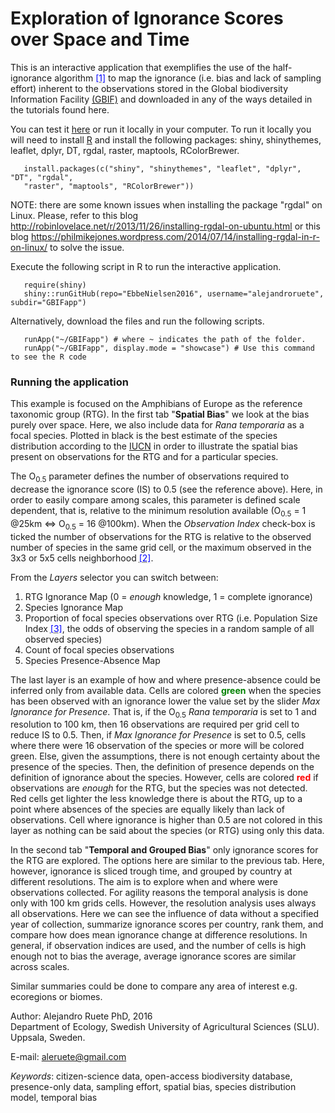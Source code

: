 Exploration of Ignorance Scores over Space and Time
================================================================================

This is an interactive application that exemplifies the use of the half-ignorance algorithm <abbr title="Ruete A. 2015. Displaying bias in sampling effort of data accessed from biodiversity databases using ignorance maps. Biodiversity Data Journal 3:e5361"><font color="blue">[1]</font></abbr> to map the ignorance (i.e. bias and lack of sampling effort) inherent to the observations stored in the Global biodiversity Information Facility <a href="http://www.gbif.org"> (GBIF)</a> and downloaded in any of the ways detailed in the tutorials found here.</p>

You can test it <a href="https://aleruete.shinyapps.io/GBIFapp/">here</a> or run it locally in your computer. To run it locally you will need to install <a href="http://www.r-project.org/">R</a> and install the following packages: shiny, shinythemes, leaflet, dplyr, DT, rgdal, raster, maptools, RColorBrewer.

       install.packages(c("shiny", "shinythemes", "leaflet", "dplyr", "DT", "rgdal", 
       "raster", "maptools", "RColorBrewer"))

NOTE: there are some known issues when installing the package "rgdal" on Linux. Please, refer to this blog <http://robinlovelace.net/r/2013/11/26/installing-rgdal-on-ubuntu.html>  or this blog <https://philmikejones.wordpress.com/2014/07/14/installing-rgdal-in-r-on-linux/> to solve the issue.

Execute the following script in R to run the interactive application.

       require(shiny)
       shiny::runGitHub(repo="EbbeNielsen2016", username="alejandroruete", subdir="GBIFapp")

Alternatively, download the files and run the following scripts.

       runApp("~/GBIFapp") # where ~ indicates the path of the folder.
       runApp("~/GBIFapp", display.mode = "showcase") # Use this command to see the R code

### Running the application
This example is focused on the Amphibians of Europe as the reference taxonomic group (RTG). In the first tab &quot;<b>Spatial Bias</b>&quot;  we look at the bias purely over space. Here, we also include data for <i>Rana temporaria</i> as a focal species. Plotted in black is the best estimate of the species distribution according to the <a href="http://www.iucnredlist.org/technical-documents/spatial-data">IUCN</a> in order to illustrate the spatial bias present on observations for the RTG and for a particular species. 

The O<sub>0.5</sub> parameter defines the number of observations required to decrease the ignorance score (IS) to 0.5 (see the reference above). Here, in order to easily compare among scales, this parameter is defined scale dependent, that is, relative to the minimum resolution available (O<sub>0.5</sub> = 1 @25km <=> O<sub>0.5</sub> = 16 @100km). When the <em>Observation Index</em> check-box is ticked the number of observations for the RTG is relative to the observed number of species in the same grid cell, or the maximum observed in the 3x3 or 5x5 cells neighborhood <abbr title="A different approach could be used instead to better estimate richness, if needed. Read the general description page mentioned above for more details about the use of the observation index"><font color="blue">[2]</font></abbr>.</p>

<p>From the <em>Layers</em> selector you can switch between:</p> 
<ol>
  <li>RTG Ignorance Map (0 = <i>enough</i> knowledge, 1 = complete ignorance)</li>
  <li>Species Ignorance Map</li>
  <li>Proportion of focal species observations over RTG (i.e. Population Size Index <abbr title="Jeppsson T., et al. 2010. The use of historical collections to estimate population trends: A case study using Swedish longhorn beetles (Coleoptera: Cerambycidae). Biological Conservation. 143, 1940-1950."><font color="blue">[3]</font></abbr>, the odds of observing the species in a random sample of all observed species)</li>
  <li>Count of focal species observations</li>
  <li>Species Presence-Absence Map</li>
</ol>
<p>The last layer is an example of how and where presence-absence could be inferred only from available data. Cells are colored <b><font color="green">green</font></b> when the species has been observed with an ignorance lower the  value set by the slider <em>Max Ignorance for Presence</em>. That is, if the  O<sub>0.5</sub> <i>Rana temporaria</i> is set to 1 and resolution to 100 km, then 16 observations are required per grid cell to reduce IS to 0.5. Then, if <em>Max Ignorance for Presence</em> is set to 0.5, cells where there were 16 observation of the species or more will be colored green. Else, given the assumptions, there is not enough certainty about the presence of the species. Then, the definition of presence depends on the definition of ignorance about the species. However, cells are colored <b><font color="red">red</font></b> if observations are <i>enough</i> for the RTG, but the species was not detected. Red cells get lighter the less knowledge there is about the RTG, up to a point where absences of the species are equally likely than lack of observations. Cell where ignorance is higher than 0.5 are not colored in this layer as nothing can be said about the species (or RTG) using only this data.</p>

<p>In the second tab &quot;<b>Temporal and Grouped Bias</b>&quot; only ignorance scores for the RTG are explored. The options here are similar to the previous tab. Here, however, ignorance is sliced trough time, and grouped by country at different resolutions. The aim is to explore when and where were observations collected. For agility reasons the temporal analysis is done only with 100 km grids cells. However, the resolution analysis uses always all observations. Here we can see the influence of data without a specified year of collection, summarize ignorance scores per country, rank them, and compare how does mean ignorance change at difference resolutions. In general, if observation indices are used, and the number of cells is high enough not to bias the average, average ignorance scores are similar across scales.</p>
<p>Similar summaries could be done to compare any area of interest e.g. ecoregions or biomes.</p>

<p><o:p></o:p></p>

<p>Author: Alejandro Ruete PhD, 2016<br>Department of Ecology, Swedish University of Agricultural Sciences (SLU). Uppsala, Sweden. </p>

<p>E-mail: <a href="mailto:aleruete@gmail.com">aleruete@gmail.com</a><u></u></p>

<p><i>Keywords</i>: citizen-science data, open-access biodiversity database, presence-only data, sampling effort, spatial bias, species distribution model, temporal bias</p>
